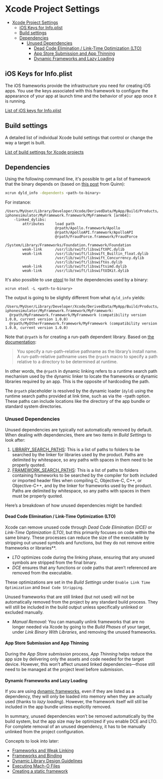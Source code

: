 # Xcode Project Settings

- [Xcode Project Settings](#xcode-project-settings)
  - [iOS Keys for Info.plist](#ios-keys-for-infoplist)
  - [Build settings](#build-settings)
  - [Dependencies](#dependencies)
    - [Unused Dependencies](#unused-dependencies)
      - [Dead Code Elimination / Link-Time Optimization (LTO)](#dead-code-elimination--link-time-optimization-lto)
      - [App Store Submission and App Thinning](#app-store-submission-and-app-thinning)
      - [Dynamic Frameworks and Lazy Loading](#dynamic-frameworks-and-lazy-loading)

## iOS Keys for Info.plist

The iOS frameworks provide the infrastructure you need for creating iOS apps. You use the keys associated with this framework to configure the appearance of your app at launch time and the behavior of your app once it is running.

[List of iOS keys for Info.plist](https://developer.apple.com/library/archive/documentation/General/Reference/InfoPlistKeyReference/Articles/iPhoneOSKeys.html#//apple_ref/doc/uid/TP40009252-SW1)

## Build settings

A detailed list of individual Xcode build settings that control or change the way a target is built.

[List of build settings for Xcode projects](https://developer.apple.com/documentation/xcode/build-settings-reference)

## Dependencies

Using the following command line, it's possible to get a list of framework that the binary depends on (based on [this post](https://developer.apple.com/forums/thread/655588?answerId=712400022#712400022) from Quinn):

```bash
xcrun dyld_info -dependents <path-to-binary>
```

For instance:

```text
/Users/MyUser/Library/Developer/Xcode/DerivedData/MyApp/Build/Products/Development-iphonesimulator/MyFramework.framework/MyFramework [arm64]:
    -linked_dylibs:
        attributes     load path
                       @rpath/Apollo.framework/Apollo
                       @rpath/ApolloAPI.framework/ApolloAPI
                       @rpath/FraudForce.framework/FraudForce
                       /System/Library/Frameworks/Foundation.framework/Foundation
        weak-link      /usr/lib/swift/libswiftXPC.dylib
        weak-link      /usr/lib/swift/libswift_Builtin_float.dylib
                       /usr/lib/swift/libswift_Concurrency.dylib
                       /usr/lib/swift/libswiftos.dylib
        weak-link      /usr/lib/swift/libswiftsimd.dylib
        weak-link      /usr/lib/swift/libswiftUIKit.dylib
```

It's also possible to use [otool](https://llvm.org/docs/CommandGuide/llvm-otool.html) to list the dependencies used by a binary:

```basd
xcrun otool -L <path-to-binary>
```

The output is going to be slightly different from what `dyld_info` yields:

```text
/Users/MyUser/Library/Developer/Xcode/DerivedData/MyApp/Build/Products/Development-iphonesimulator/MyFramework.framework/MyFramework:
  @rpath/MyFramework.framework/MyFramework (compatibility version 1.0.0, current version 1.0.0)
  @rpath/MyOtherFramework.framework/MyFramework (compatibility version 1.0.0, current version 1.0.0)
```

Note that `@rpath` is for creating a run-path dependent library. Based on [the documentation](https://developer.apple.com/library/archive/documentation/DeveloperTools/Conceptual/DynamicLibraries/100-Articles/RunpathDependentLibraries.html):

> You specify a run-path–relative pathname as the library’s install name. A run-path-relative pathname uses the `@rpath` macro to specify a path relative to a directory to be determined at runtime.

In other words, the `@rpath` in dynamic linking refers to a runtime search path mechanism used by the dynamic linker to locate the frameworks or dynamic libraries required by an app. This is the opposite of hardcoding the path.

The `@rpath` placeholder is resolved by the dynamic loader (`dyld`) using the runtime search paths provided at link time, such as via the -rpath option. These paths can include locations like the directory of the app bundle or standard system directories.

### Unused Dependencies

Unused dependencies are typically not automatically removed by default. When dealing with dependencies, there are two items in _Build Settings_ to look after:

1. [LIBRARY_SEARCH_PATHS](https://developer.apple.com/documentation/xcode/build-settings-reference#Library-Search-Paths): This is a list of paths to folders to be searched by the linker for libraries used by the product. Paths are delimited by whitespace, so any paths with spaces in them need to be properly quoted.
2. [FRAMEWORK_SEARCH_PATHS](https://developer.apple.com/documentation/xcode/build-settings-reference#Framework-Search-Paths): This is a list of paths to folders containing frameworks to be searched by the compiler for both included or imported header files when compiling C, Objective-C, C++, or Objective-C++, and by the linker for frameworks used by the product. Paths are delimited by whitespace, so any paths with spaces in them must be properly quoted.

Here’s a breakdown of how unused dependencies might be handled:

#### Dead Code Elimination / Link-Time Optimization (LTO)

Xcode can remove unused code through _Dead Code Elimination (DCE)_ or _Link-Time Optimization (LTO)_, but this primarily focuses on code within the same binary. These processes can reduce the size of the executable by stripping out unused symbols and functions, but they do not remove entire frameworks or libraries**.

- _LTO_ optimizes code during the linking phase, ensuring that any unused symbols are stripped from the final binary.
- _DCE_ ensures that any functions or code paths that aren’t referenced are removed from the executable.

These optimizations are set in the _Build Settings_ under `Enable Link Time Optimization` and `Dead Code Stripping`.

Unused frameworks that are still linked (but not used) will not be automatically removed from the project by any standard build process. They will still be included in the build output unless specifically unlinked or excluded manually.

- _Manual Removal:_ You can manually unlink frameworks that are no longer needed via Xcode by going to the _Build Phases_ of your target, under _Link Binary With Libraries_, and removing the unused frameworks.

#### App Store Submission and App Thinning

During the _App Store submission_ process, _App Thinning_ helps reduce the app size by delivering only the assets and code needed for the target device. However, this won’t affect unused linked dependencies—those still need to be managed at the project level before submission.

#### Dynamic Frameworks and Lazy Loading

If you are using [dynamic frameworks](https://developer.apple.com/library/archive/documentation/DeveloperTools/Conceptual/DynamicLibraries/100-Articles/OverviewOfDynamicLibraries.html), even if they are listed as a dependency, they will only be loaded into memory when they are actually used (thanks to _lazy loading_). However, the framework itself will still be included in the app bundle unless explicitly removed.

In summary, unused dependencies won’t be removed automatically by the build system, but the app size may be optimized if you enable DCE and LTO. For complete removal of an unused dependency, it has to be manually unlinked from the project configuration.

Concepts to look into later:

- [Frameworks and Weak Linking](https://developer.apple.com/library/archive/documentation/MacOSX/Conceptual/BPFrameworks/Concepts/WeakLinking.html)
- [Frameworks and Binding](https://developer.apple.com/library/archive/documentation/MacOSX/Conceptual/BPFrameworks/Concepts/FrameworkBinding.html)
- [Dynamic Library Design Guidelines](https://developer.apple.com/library/archive/documentation/DeveloperTools/Conceptual/DynamicLibraries/100-Articles/DynamicLibraryDesignGuidelines.html)
- [Executing Mach-O Files](https://developer.apple.com/library/archive/documentation/DeveloperTools/Conceptual/MachOTopics/1-Articles/executing_files.html#//apple_ref/doc/uid/TP40001829)
- [Creating a static framework](https://developer.apple.com/documentation/xcode/creating-a-static-framework/)
